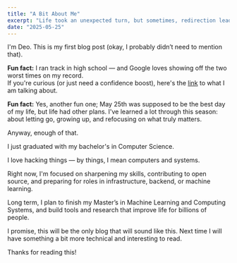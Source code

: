 ```yaml
---
title: "A Bit About Me"
excerpt: "Life took an unexpected turn, but sometimes, redirection leads to a deeper purpose."
date: "2025-05-25"
---
```




I'm Deo. This is my first blog post (okay, I probably didn’t need to mention that).

**Fun fact:** I ran track in high school — and Google loves showing off the two worst times on my record.  
If you're curious (or just need a confidence boost), here's the [link](https://www.directathletics.com/athletes/track/7611467.html) to what I am talking about.

**Fun fact:** Yes, another fun one; May 25th was supposed to be the best day of my life, but life had other plans.
I've learned a lot through this season: about letting go, growing up, and refocusing on what truly matters.

Anyway, enough of that.

I just graduated with my bachelor's in Computer Science.

I love hacking things — by things, I mean computers and systems.

Right now, I'm focused on sharpening my skills, contributing to open source, and preparing for roles in infrastructure, backend, or machine learning.

Long term, I plan to finish my Master’s in Machine Learning and Computing Systems, and build tools and research that improve life for billions of people.

I promise, this will be the only blog that will sound like this. Next time I will have something a bit more technical and interesting to read.

Thanks for reading this!



